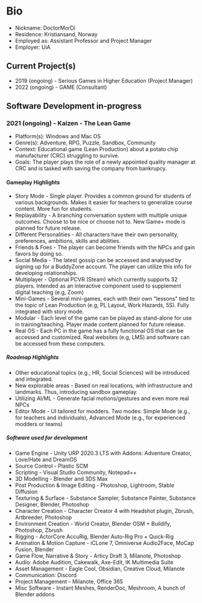# Bio
- Nickname: DoctorMorDi
- Residence: Kristiansand, Norway
- Employed as: Assistant Professor and Project Manager
- Employer: UiA

## Current Project(s) 
- 2019 (ongoing) - Serious Games in Higher Education (Project Manager)
- 2022 (ongoing) - GAME (Consultant)

## Software Development in-progress
### 2021 (ongoing) - Kaizen - The Lean Game
- Platform(s): Windows and Mac OS 
- Genre(s): Adventure, RPG, Puzzle, Sandbox, Community
- Context: Educational game (Lean Production) about a potato chip manufacturer (CRC) struggling to survive. 
- Goals: The player plays the role of a newly appointed quality manager at CRC and is tasked with saving the company from bankrupcy.

#### Gameplay Highlights
- Story Mode - Single player. Provides a common ground for students of various backgrounds. Makes it easier for teachers to generalize course content. More fun for students. 
- Replayability - A branching conversation system with multiple unique outcomes. Choose to be nice or choose not to. New Game+ mode is planned for future release.
- Different Personalities - All characters have their own personality, preferences, ambitions, skills and abilities. 
- Friends & Foes - The player can become friends with the NPCs and gain favors by doing so. 
- Social Media - The latest gossip can be accessed and analysed by signing up for a BuddyZone account. The player can utilize this info for developing relationships.
- Multiplayer - Optional PCVR (Steam) which currently supports 32 players. Intended as an interactive component used to supplement digital teaching (e.g, Zoom)
- Mini-Games - Several mini-games, each with their own "lessons" tied to the topic of Lean Production (e.g, PL Layout, Work Hazards,  5S). Fully integrated with story mode. 
- Modular - Each level of the game can be played as stand-alone for use in training/teaching. Player made content planned for future release.
- Real OS - Each PC in the game has a fully functional OS that can be accessed and customized. Real websites (e.g, LMS) and software can be accessed from these computers.

##### Roadmap Highlights
- Other educational topics (e.g., HR, Social Sciences) will be introduced and integrated. 
- New explorable areas - Based on real locations, with infrastructure and landmarks. Thus, introducing sandbox gameplay.
- Utilizing AI/ML - Generate facial motions/gestures and even more real NPCs
- Editor Mode - UI tailored for modders. Two modes: Simple Mode (e.g., for teachers and individuals), Advanced Mode (e.g., for experienced modders or teams)


##### Software used for development
- Game Engine - Unity URP 2020.3 LTS with Addons: Adventure Creator, Love/Hate and DreamOS
- Source Control - Plastic SCM
- Scripting - Visual Studio Community, Notepad++ 
- 3D Modelling - Blender and 3DS Max
- Post Production & Image Editing - Photoshop, Lightroom, Stable Diffusion
- Texturing & Surface - Substance Sampler, Substance Painter, Substance Designer, Blender, Photoshop
- Character Creation - Character Creator 4 with Headshot plugin, Zbrush, Artbreeder, Photoshop
- Environment Creation - World Creator, Blender OSM + Buildify, Photoshop, Zbrush
- Rigging - ActorCore AccuRig, Blender Auto-Rig Pro + Quick-Rig
- Animation & Motion Capture - iCLone 7, Omniverse Audio2Face, MoCap Fusion, Blender
- Game Flow, Narrative & Story - Articy Draft 3, Milanote, Photoshop
- Audio: Adobe Audition, Cakewalk, Axe-Edit, IK Multimedia Suite
- Asset Management - Eagle Cool, Obsidian, Creative Cloud, Milanote
- Communication: Discord
- Project Management - Milanote, Office 365
- Misc Software - Instant Meshes, RenderDoc, Meshroom, A bunch of Blender addons
